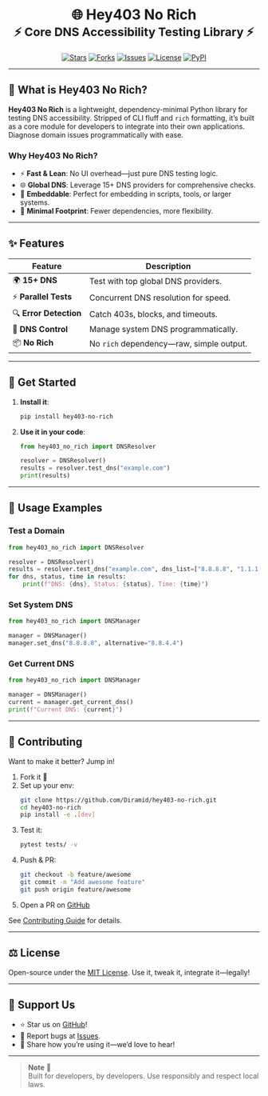 <h1 align="center">
  🌐 Hey403 No Rich
  <br>
  <sub>⚡ Core DNS Accessibility Testing Library ⚡</sub>
</h1>

<div align="center">

[![Stars](https://img.shields.io/github/stars/Diramid/hey403-no-rich?logo=starship&color=gold)](https://github.com/Diramid/hey403-no-rich/stargazers)
[![Forks](https://img.shields.io/github/forks/Diramid/hey403-no-rich?logo=git&color=9cf)](https://github.com/Diramid/hey403-no-rich/forks)
[![Issues](https://img.shields.io/github/issues/Diramid/hey403-no-rich?logo=github&color=red)](https://github.com/Diramid/hey403-no-rich/issues)
[![License](https://img.shields.io/github/license/Diramid/hey403-no-rich?logo=open-source-initiative&color=green)](https://github.com/Diramid/hey403-no-rich/blob/main/LICENSE)
[![PyPI](https://img.shields.io/pypi/v/hey403-no-rich?logo=pypi&color=blue)](https://pypi.org/project/hey403-no-rich/)

</div>

---

## 📖 What is Hey403 No Rich?
**Hey403 No Rich** is a lightweight, dependency-minimal Python library for testing DNS accessibility. Stripped of CLI fluff and `rich` formatting, it’s built as a core module for developers to integrate into their own applications. Diagnose domain issues programmatically with ease.

### Why Hey403 No Rich?
- ⚡ **Fast & Lean**: No UI overhead—just pure DNS testing logic.
- 🌐 **Global DNS**: Leverage 15+ DNS providers for comprehensive checks.
- 🔧 **Embeddable**: Perfect for embedding in scripts, tools, or larger systems.
- 📏 **Minimal Footprint**: Fewer dependencies, more flexibility.

---

## ✨ Features
| Feature             | Description                              |
|---------------------|------------------------------------------|
| 🌍 **15+ DNS**      | Test with top global DNS providers.      |
| ⚡ **Parallel Tests**| Concurrent DNS resolution for speed.    |
| 🔍 **Error Detection**| Catch 403s, blocks, and timeouts.       |
| 🔧 **DNS Control**  | Manage system DNS programmatically.      |
| 📦 **No Rich**      | No `rich` dependency—raw, simple output. |

---

## 🚀 Get Started
1. **Install it**:
   ```bash
   pip install hey403-no-rich
   ```
2. **Use it in your code**:
   ```python
   from hey403_no_rich import DNSResolver

   resolver = DNSResolver()
   results = resolver.test_dns("example.com")
   print(results)
   ```

---

## 🔧 Usage Examples
### Test a Domain
```python
from hey403_no_rich import DNSResolver

resolver = DNSResolver()
results = resolver.test_dns("example.com", dns_list=["8.8.8.8", "1.1.1.1"])
for dns, status, time in results:
    print(f"DNS: {dns}, Status: {status}, Time: {time}")
```

### Set System DNS
```python
from hey403_no_rich import DNSManager

manager = DNSManager()
manager.set_dns("8.8.8.8", alternative="8.8.4.4")
```

### Get Current DNS
```python
from hey403_no_rich import DNSManager

manager = DNSManager()
current = manager.get_current_dns()
print(f"Current DNS: {current}")
```

---

## 🤝 Contributing
Want to make it better? Jump in!
1. Fork it 🍴
2. Set up your env:
   ```bash
   git clone https://github.com/Diramid/hey403-no-rich.git
   cd hey403-no-rich
   pip install -e .[dev]
   ```
3. Test it:
   ```bash
   pytest tests/ -v
   ```
4. Push & PR:
   ```bash
   git checkout -b feature/awesome
   git commit -m "Add awesome feature"
   git push origin feature/awesome
   ```
5. Open a PR on [GitHub](https://github.com/Diramid/hey403-no-rich/pulls)

See [Contributing Guide](CONTRIBUTING.md) for details.

---

## ⚖️ License
Open-source under the [MIT License](LICENSE). Use it, tweak it, integrate it—legally!

---

## 🌟 Support Us
- ⭐ Star us on [GitHub](https://github.com/Diramid/hey403-no-rich)!
- 🐛 Report bugs at [Issues](https://github.com/Diramid/hey403-no-rich/issues).
- 💬 Share how you’re using it—we’d love to hear!

---

> **Note** 📢  
> Built for developers, by developers. Use responsibly and respect local laws.
